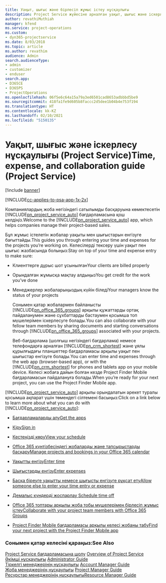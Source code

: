 ```yaml
---
title: Уақыт, шығыс және бірлесіп жұмыс істеу нұсқаулығы
description: Project Service жүйесіне арналған уақыт, шығыс және іскерлесу нұсқаулығы
author: revathiMuthiah
manager: kfend
ms.service: project-operations
ms.custom:
- dyn365-projectservice
ms.date: 8/03/2018
ms.topic: article
ms.author: revathim
audience: Admin
search.audienceType:
- admin
- customizer
- enduser
search.app:
- D365CE
- D365PS
- ProjectOperations
ms.openlocfilehash: 06f5e6c64a15a79a3ed6501cad8653adbbbd5be9
ms.sourcegitcommit: 418fa1fe9d605b8faccc2d5dee1b04b4e753f194
ms.translationtype: HT
ms.contentlocale: kk-KZ
ms.lasthandoff: 02/10/2021
ms.locfileid: "5150135"
---
```

# <a name="time-expense-and-collaboration-guide-project-service"></a><span data-ttu-id="05e4c-103">Уақыт, шығыс және іскерлесу нұсқаулығы (Project Service)</span><span class="sxs-lookup"><span data-stu-id="05e4c-103">Time, expense, and collaboration guide (Project Service)</span></span>

[!include [banner](../includes/psa-now-project-operations.md)]

[!INCLUDE[cc-applies-to-psa-app-1x-2x](../includes/cc-applies-to-psa-app-1x-2x.md)]

<span data-ttu-id="05e4c-104">Компаниялардың жоба негізіндегі сатылымды басқаруына көмектесетін [!INCLUDE[pn_project_service_auto](../includes/pn-project-service-auto.md)] бағдарламасына қош келдіңіз.</span><span class="sxs-lookup"><span data-stu-id="05e4c-104">Welcome to the [!INCLUDE[pn_project_service_auto](../includes/pn-project-service-auto.md)] app, which helps companies manage their project-based sales.</span></span> 
  
 <span data-ttu-id="05e4c-105">Бұл жұмыс істелетін жобалар уақыты мен шығыстарын енгізуге бағыттайды.</span><span class="sxs-lookup"><span data-stu-id="05e4c-105">This guides you through entering your time and expenses for the projects you’re working on.</span></span> <span data-ttu-id="05e4c-106">Келесілерді тексеру үшін уақыт пен шығыс жазбасында болыңыз:</span><span class="sxs-lookup"><span data-stu-id="05e4c-106">Stay on top of your time and expense entry to make sure:</span></span>  
  
- <span data-ttu-id="05e4c-107">Клиенттерге дұрыс шот ұсынылған</span><span class="sxs-lookup"><span data-stu-id="05e4c-107">Your clients are billed properly</span></span>  
  
- <span data-ttu-id="05e4c-108">Орындалған жұмысқа мақтау алдыңыз</span><span class="sxs-lookup"><span data-stu-id="05e4c-108">You get credit for the work you’ve done</span></span>  
  
- <span data-ttu-id="05e4c-109">Менеджерлер жобаларыңыздың күйін біледі</span><span class="sxs-lookup"><span data-stu-id="05e4c-109">Your managers know the status of your projects</span></span>  
  
  <span data-ttu-id="05e4c-110">Сонымен қатар жобалармен байланысты [!INCLUDE[pn_office_365_groups](../includes/pn-office-365-groups.md)] арқылы құжаттарды ортақ пайдаланумен және сұхбаттарды бастаумен қосымша топ мүшелерімен іскерлесуге болады.</span><span class="sxs-lookup"><span data-stu-id="05e4c-110">You can also collaborate with your fellow team members by sharing documents and starting conversations through [!INCLUDE[pn_office_365_groups](../includes/pn-office-365-groups.md)] associated with your projects.</span></span>  
  
  <span data-ttu-id="05e4c-111">Веб-бағдарлама (шолғыш негізіндегі бағдарлама) немесе телефондарға арналған [!INCLUDE[pn_crm_shortest](../includes/pn-crm-shortest.md)] және ұялы құрылғыдағы планшеттер бағдарламасы арқылы уақыт пен шығыстар енгізуге болады.</span><span class="sxs-lookup"><span data-stu-id="05e4c-111">You can enter time and expenses through the web app (browser-based app), or with the [!INCLUDE[pn_crm_shortest](../includes/pn-crm-shortest.md)] for phones and tablets app on your mobile device.</span></span> <span data-ttu-id="05e4c-112">Келесі жобаға дайын болған кезде Project Finder Mobile бағдарламасын пайдалануға болады.</span><span class="sxs-lookup"><span data-stu-id="05e4c-112">When you’re ready for your next project, you can use the Project Finder Mobile app.</span></span>  
  
<span data-ttu-id="05e4c-113">[!INCLUDE[pn_project_service_auto](../includes/pn-project-service-auto.md)] арқылы орындалатын әрекет туралы қосымша ақпарат үшін төмендегі сілтемені басыңыз:</span><span class="sxs-lookup"><span data-stu-id="05e4c-113">Click on a link below to learn more about what you can do with [!INCLUDE[pn_project_service_auto](../includes/pn-project-service-auto.md)]:</span></span>  
  
-   [<span data-ttu-id="05e4c-114">Бағдарламаларды алу</span><span class="sxs-lookup"><span data-stu-id="05e4c-114">Get the apps</span></span>](../psa/get-apps.md)  
  
-   [<span data-ttu-id="05e4c-115">Кіру</span><span class="sxs-lookup"><span data-stu-id="05e4c-115">Sign in</span></span>](../psa/sign-in.md)  
  
-   [<span data-ttu-id="05e4c-116">Кестеңізді көру</span><span class="sxs-lookup"><span data-stu-id="05e4c-116">View your schedule</span></span>](../psa/view-schedule.md)  
  
-   [<span data-ttu-id="05e4c-117">Office 365 күнтізбесіндегі жобаларды және тапсырыстарды басқару</span><span class="sxs-lookup"><span data-stu-id="05e4c-117">Manage projects and bookings in your Office 365 calendar</span></span>](../psa/manage-project-bookings-office-365-calendar.md)  
  
-   [<span data-ttu-id="05e4c-118">Уақытты енгізу</span><span class="sxs-lookup"><span data-stu-id="05e4c-118">Enter time</span></span>](../psa/enter-time.md)  
  
-   [<span data-ttu-id="05e4c-119">Шығыстарды енгізу</span><span class="sxs-lookup"><span data-stu-id="05e4c-119">Enter expenses</span></span>](../psa/enter-expenses.md)  
  
-   [<span data-ttu-id="05e4c-120">Басқа біреуге уақытты немесе шығысты енгізуге рұқсат ету</span><span class="sxs-lookup"><span data-stu-id="05e4c-120">Allow someone else to enter your time entry or expense</span></span>](../psa/allow-someone-else-enter-time-entry-expense.md)  
  
-   [<span data-ttu-id="05e4c-121">Демалыс күндерді жоспарлау </span><span class="sxs-lookup"><span data-stu-id="05e4c-121">Schedule time off</span></span>](../psa/schedule-time-off.md)  
  
-   [<span data-ttu-id="05e4c-122">Office 365 топтары арқылы жоба тобы мүшелерімен бірлесіп жұмыс істеу</span><span class="sxs-lookup"><span data-stu-id="05e4c-122">Collaborate with your project team members with Office 365 Groups</span></span>](../psa/collaborate-project-team-members-office-365-groups.md)  
  
-   [<span data-ttu-id="05e4c-123">Project Finder Mobile бағдарламасы арқылы келесі жобаны табу</span><span class="sxs-lookup"><span data-stu-id="05e4c-123">Find your next project with the Project Finder Mobile app</span></span>](../psa/find-next-project-finder-mobile-app.md)  
  
### <a name="see-also"></a><span data-ttu-id="05e4c-124">Сонымен қатар келесіні қараңыз:</span><span class="sxs-lookup"><span data-stu-id="05e4c-124">See Also</span></span>  
 <span data-ttu-id="05e4c-125">[Project Service бағдарламасына шолу](../psa/overview.md) </span><span class="sxs-lookup"><span data-stu-id="05e4c-125">[Overview of Project Service](../psa/overview.md) </span></span>  
 <span data-ttu-id="05e4c-126">[Әкімші нұсқаулығы](../psa/admin-guide.md) </span><span class="sxs-lookup"><span data-stu-id="05e4c-126">[Administrator Guide](../psa/admin-guide.md) </span></span>  
 <span data-ttu-id="05e4c-127">[Тіркелгі менеджерінің нұсқаулығы](../psa/account-manager-guide.md) </span><span class="sxs-lookup"><span data-stu-id="05e4c-127">[Account Manager Guide](../psa/account-manager-guide.md) </span></span>  
 <span data-ttu-id="05e4c-128">[Жоба менеджерінің нұсқаулығы](../psa/project-manager-guide.md) </span><span class="sxs-lookup"><span data-stu-id="05e4c-128">[Project Manager Guide](../psa/project-manager-guide.md) </span></span>  
 [<span data-ttu-id="05e4c-129">Ресурстар менеджерінің нұсқаулығы</span><span class="sxs-lookup"><span data-stu-id="05e4c-129">Resource Manager Guide</span></span>](../psa/resource-manager-guide.md)   
